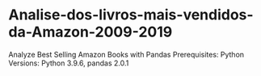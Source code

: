 # Analise-dos-livros-mais-vendidos-da-Amazon-2009-2019
Analyze Best Selling Amazon Books with Pandas 
Prerequisites: Python Versions: Python 3.9.6, pandas 2.0.1
